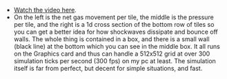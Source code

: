 

* [Watch the video here](https://imgur.com/a/FQ5joo3).
* On the left is the net gas movement per tile, the middle is the pressure per tile, and the right is a 1d cross section of the bottom row of tiles so you can get a better idea for how shockwaves dissipate and bounce off walls. The whole thing is contained in a box, and there is a small wall (black line) at the bottom which you can see in the middle box. It all runs on the Graphics card and thus can handle a 512x512 grid at over 300 simulation ticks per second (300 fps) on my pc at least. The simulation itself is far from perfect, but decent for simple situations, and fast.
